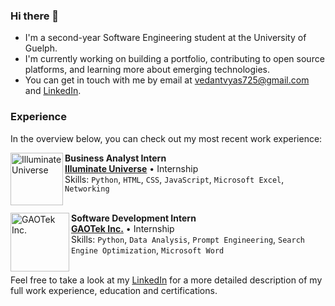 ### Hi there 👋
- I'm a second-year Software Engineering student at the University of Guelph.
- I'm currently working on building a portfolio, contributing to open source platforms, and learning more about emerging technologies.
- You can get in touch with me by email at [vedantvyas725@gmail.com](mailto:vedantvyas725@gmail.com) and [LinkedIn](https://www.linkedin.com/in/vedant-vyas5/).

### Experience
In the overview below, you can check out my most recent work experience:

[<img align="left" height="84px" width="84px" alt="Illuminate Universe" src="https://static.wixstatic.com/media/214bdb_fb38c107f4194c6e9fdd50704f2b704e~mv2.png?raw=true"/>](https://www.illuminateuniverse.com/)

**Business Analyst Intern** \
[**Illuminate Universe**](https://www.illuminateuniverse.com/) • Internship \
Skills: `Python`, `HTML`, `CSS`, `JavaScript`, `Microsoft Excel`, `Networking`
<br/>
<br/>

[<img align="left" height="94px" width="94px" alt="GAOTek Inc." src="https://images.crunchbase.com/image/upload/c_lpad,h_256,w_256,f_auto,q_auto:eco,dpr_1/cvhrq9tfpyin1katkoym?raw=true"/>](https://www.gaotek.com/)

**Software Development Intern** \
[**GAOTek Inc.**](https://www.gaotek.com/) • Internship \
Skills: `Python`, `Data Analysis`, `Prompt Engineering`, `Search Engine Optimization`, `Microsoft Word`
<br/>
<br/>

Feel free to take a look at my [LinkedIn](https://www.linkedin.com/in/vedant-vyas5/) for a more detailed description of my full work experience, education and certifications.
